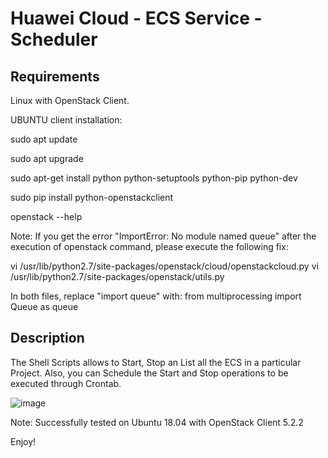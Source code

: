 # Huawei Cloud - ECS Service - Scheduler

## Requirements

Linux with OpenStack Client.

UBUNTU client installation:

sudo apt update

sudo apt upgrade

sudo apt-get install python python-setuptools python-pip python-dev

sudo pip install python-openstackclient

openstack --help

Note: If you get the error "ImportError: No module named queue" after the execution of openstack command, please execute the following fix:

vi /usr/lib/python2.7/site-packages/openstack/cloud/openstackcloud.py
vi /usr/lib/python2.7/site-packages/openstack/utils.py

In both files, replace "import queue" with:
from multiprocessing import Queue as queue

## Description

The Shell Scripts allows to Start, Stop an List all the ECS in a particular Project. Also, you can Schedule the Start and Stop operations to be executed through Crontab.

![image](https://user-images.githubusercontent.com/46529218/186489835-0f960cd8-5a2e-4f3a-94c2-3f9326c4bdef.png)

Note: Successfully tested on Ubuntu 18.04 with OpenStack Client 5.2.2

Enjoy!
